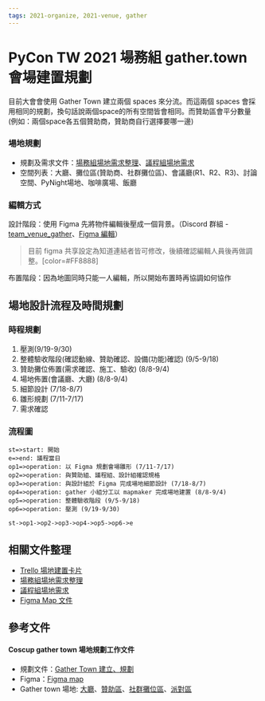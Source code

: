 ```yaml
---
tags: 2021-organize, 2021-venue, gather
---
```


# PyCon TW 2021 場務組 gather.town 會場建置規劃

目前大會會使用 Gather Town 建立兩個 spaces 來分流。而這兩個 spaces 會採用相同的規劃，換句話說兩個space的所有空間皆會相同。而贊助區會平分數量(例如：兩個space各五個贊助商，贊助商自行選擇要哪一邊)

### 場地規劃
- 規劃及需求文件：[場務組場地需求整理](https://hackmd.io/@pycontw/SJTkAAT3O)、[議程組場地需求](https://hackmd.io/@pycontw/ryqs-LLid)
- 空間列表：大廳、攤位區(贊助商、社群攤位區)、會議廳(R1、R2、R3)、討論空間、PyNight場地、咖啡廣場、飯廳

### 編輯方式
設計階段：使用 Figma 先將物件編輯後壓成一個背景。（Discord 群組 - [team_venue_gather](https://discord.com/channels/752904426057892052/759696531237896212)、[Figma 編輯](https://www.figma.com/file/6ooo1T2zFVMaW6CpmoPbr9/2021-PyCon-Map?node-id=0%3A1)）
> 目前 figma 共享設定為知道連結者皆可修改，後續確認編輯人員後再做調整。[color=#FF8888]

布置階段：因為地圖同時只能一人編輯，所以開始布置時再協調如何協作

## 場地設計流程及時間規劃

### 時程規劃
1. 壓測(9/19-9/30)
2. 整體驗收階段(確認動線、贊助確認、設備(功能)確認) (9/5-9/18)
3. 贊助攤位佈置(需求確認、施工、驗收) (8/8-9/4)
4. 場地佈置(會議廳、大廳) (8/8-9/4)
5. 細節設計 (7/18-8/7)
6. 雛形規劃 (7/11-7/17)
7. 需求確認

### 流程圖
```flow
st=>start: 開始
e=>end: 議程當日
op1=>operation: 以 Figma 規劃會場雛形 (7/11-7/17)
op2=>operation: 與贊助組、議程組、設計組確認規格 
op3=>operation: 與設計組於 Figma 完成場地細節設計 (7/18-8/7)
op4=>operation: gather 小組分工以 mapmaker 完成場地建置 (8/8-9/4)
op5=>operation: 整體驗收階段 (9/5-9/18)
op6=>operation: 壓測 (9/19-9/30)

st->op1->op2->op3->op4->op5->op6->e
```

## 相關文件整理
- [Trello 場地建置卡片](https://trello.com/c/Bxvu0WpT/74-gathertown-%E5%A0%B4%E5%9C%B0%E5%BB%BA%E7%BD%AE)
- [場務組場地需求整理](https://hackmd.io/@pycontw/SJTkAAT3O)
- [議程組場地需求](https://hackmd.io/@pycontw/ryqs-LLid)
- [Figma Map 文件](https://www.figma.com/file/6ooo1T2zFVMaW6CpmoPbr9/2021-PyCon-Map?node-id=0%3A1)


## 參考文件
#### Coscup gather town 場地規劃工作文件
- 規劃文件：[Gather Town 建立、規劃](https://hackmd.io/@coscup/SyZCs2p2O)
- Figma：[Figma map](https://www.figma.com/file/T7kuEDjpaiGl0levazHGXi/2021-Map?node-id=0%3A1)
- Gather town 場地: [大廳](https://gather.town/app/yq99YWKCypHdDs0X/COSCUP%20Entrance)、[贊助區](https://gather.town/app/9JO8kCSwIqbd57jM/COSCUP%20Booth%201)、[社群攤位區](https://gather.town/app/PDC6hcsUH7aeEY21/COSCUP%20Booth%202)、[派對區](https://gather.town/app/QlEUxf8HqOasulhB/COSCUP%20Party%201)